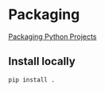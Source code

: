 # Packaging

[Packaging Python Projects](https://packaging.python.org/tutorials/packaging-projects/)

## Install locally
```
pip install .
```